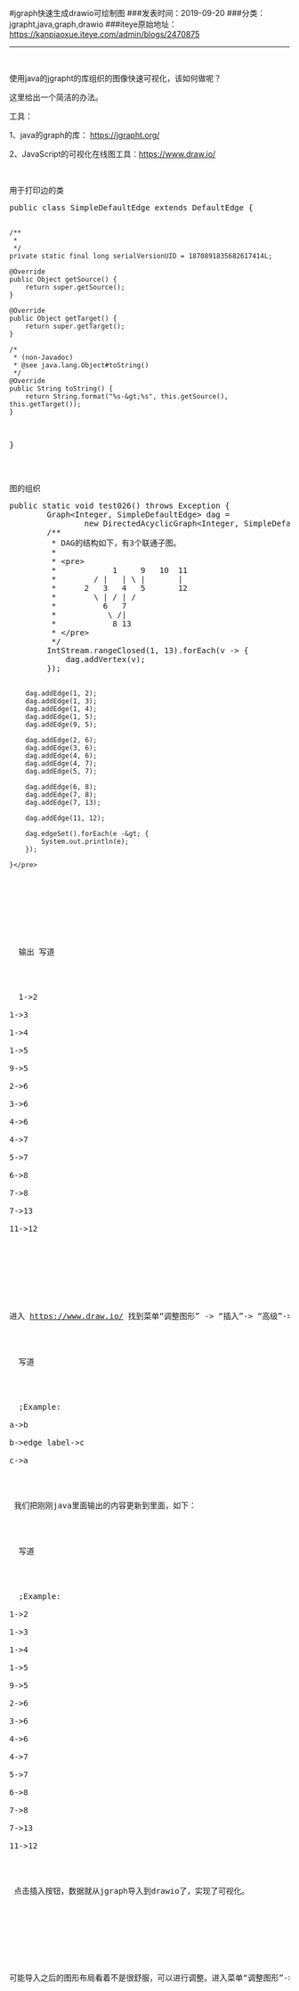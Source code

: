 #jgraph快速生成drawio可绘制图
###发表时间：2019-09-20
###分类：jgrapht,java,graph,drawio
###iteye原始地址：<a href="https://kanpiaoxue.iteye.com/admin/blogs/2470875" target="_blank">https://kanpiaoxue.iteye.com/admin/blogs/2470875</a>

---

<div class="iteye-blog-content-contain" style="font-size: 14px;"> 
 <p>&nbsp;</p> 
 <p>使用java的jgrapht的库组织的图像快速可视化，该如何做呢？</p> 
 <p>这里给出一个简洁的办法。</p> 
 <p>工具：</p> 
 <p>1、java的graph的库：&nbsp;<a href="https://jgrapht.org/">https://jgrapht.org/</a></p> 
 <p>2、JavaScript的可视化在线图工具：<a href="https://www.draw.io/">https://www.draw.io/</a></p> 
 <p>&nbsp;</p> 
 <p>用于打印边的类</p> 
 <pre name="code" class="java">public class SimpleDefaultEdge extends DefaultEdge {

    /**
     *
     */
    private static final long serialVersionUID = 1870891835682617414L;

    @Override
    public Object getSource() {
        return super.getSource();
    }

    @Override
    public Object getTarget() {
        return super.getTarget();
    }

    /*
     * (non-Javadoc)
     * @see java.lang.Object#toString()
     */
    @Override
    public String toString() {
        return String.format("%s-&gt;%s", this.getSource(), this.getTarget());
    }

}</pre> 
 <p>&nbsp;</p> 
 <p>图的组织</p> 
 <pre name="code" class="java">public static void test026() throws Exception {
        Graph&lt;Integer, SimpleDefaultEdge&gt; dag =
                new DirectedAcyclicGraph&lt;Integer, SimpleDefaultEdge&gt;(SimpleDefaultEdge.class);
        /**
         * DAG的结构如下，有3个联通子图。
         *
         * &lt;pre&gt;
         *            1     9   10  11
         *        / |   | \ |       |
         *      2   3   4   5       12
         *        \ | / | /
         *          6   7
         *           \ /|
         *            8 13
         * &lt;/pre&gt;
         */
        IntStream.rangeClosed(1, 13).forEach(v -&gt; {
            dag.addVertex(v);
        });

        dag.addEdge(1, 2);
        dag.addEdge(1, 3);
        dag.addEdge(1, 4);
        dag.addEdge(1, 5);
        dag.addEdge(9, 5);

        dag.addEdge(2, 6);
        dag.addEdge(3, 6);
        dag.addEdge(4, 6);
        dag.addEdge(4, 7);
        dag.addEdge(5, 7);

        dag.addEdge(6, 8);
        dag.addEdge(7, 8);
        dag.addEdge(7, 13);

        dag.addEdge(11, 12);

        dag.edgeSet().forEach(e -&gt; {
            System.out.println(e);
        });

    }</pre> 
 <p>&nbsp;</p> 
 <div class="quote_title">
  输出 写道
 </div> 
 <div class="quote_div">
  1-&gt;2
  <br>1-&gt;3
  <br>1-&gt;4
  <br>1-&gt;5
  <br>9-&gt;5
  <br>2-&gt;6
  <br>3-&gt;6
  <br>4-&gt;6
  <br>4-&gt;7
  <br>5-&gt;7
  <br>6-&gt;8
  <br>7-&gt;8
  <br>7-&gt;13
  <br>11-&gt;12
 </div> 
 <p>&nbsp;</p> 
 <p>进入&nbsp;<a href="https://www.draw.io/">https://www.draw.io/</a>&nbsp;找到菜单“调整图形” -&gt; “插入”-&gt; “高级”-&gt; “从文本...”。 在弹出的对话框里面的select下拉框里面选择“图标”，可以看见里面有范例代码如下：</p> 
 <div class="quote_title">
  写道
 </div> 
 <div class="quote_div">
  ;Example:
  <br>a-&gt;b
  <br>b-&gt;edge label-&gt;c
  <br>c-&gt;a
 </div> 
 <p>&nbsp;我们把刚刚java里面输出的内容更新到里面，如下：</p> 
 <div class="quote_title">
  写道
 </div> 
 <div class="quote_div">
  ;Example:
  <br>1-&gt;2
  <br>1-&gt;3
  <br>1-&gt;4
  <br>1-&gt;5
  <br>9-&gt;5
  <br>2-&gt;6
  <br>3-&gt;6
  <br>4-&gt;6
  <br>4-&gt;7
  <br>5-&gt;7
  <br>6-&gt;8
  <br>7-&gt;8
  <br>7-&gt;13
  <br>11-&gt;12
 </div> 
 <p>&nbsp;点击插入按钮，数据就从jgraph导入到drawio了，实现了可视化。</p> 
 <p>&nbsp;</p> 
 <p>可能导入之后的图形布局看着不是很舒服，可以进行调整。进入菜单“调整图形”-&gt;“布局”-&gt;"垂直流" ，可以调整布局。也可以在这里进行其他方式的布局调整。</p> 
 <p>&nbsp;</p> 
 <p>&nbsp;</p> 
 <p>&nbsp;</p> 
 <p>&nbsp;</p> 
</div>